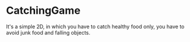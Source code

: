 # CatchingGame
It's a simple 2D, in which you have to catch healthy food only, you have to avoid junk food and falling objects. 
